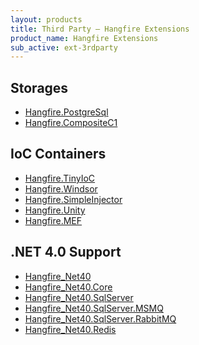```yaml
---
layout: products
title: Third Party – Hangfire Extensions
product_name: Hangfire Extensions
sub_active: ext-3rdparty
---
```


## Storages

<ul>
	<li>
		<a href="http://www.nuget.org/packages/Hangfire.PostgreSql/" target="_blank">Hangfire.PostgreSql</a> <span class="glyphicon glyphicon-small glyphicon-new-window"></span>
	</li>
	<li>
		<a href="https://www.nuget.org/packages/Hangfire.CompositeC1" target="_blank">Hangfire.CompositeC1</a> <span class="glyphicon glyphicon-small glyphicon-new-window"></span>
	</li>
</ul>

## IoC Containers

<ul>
	<li>
		<a href="https://www.nuget.org/packages/HangFire.TinyIoC/" target="_blank">Hangfire.TinyIoC <span class="glyphicon glyphicon-small glyphicon-new-window"></span></a>
	</li>
	<li>
		<a href="https://www.nuget.org/packages/HangFire.Windsor/" target="_blank">Hangfire.Windsor <span class="glyphicon glyphicon-small glyphicon-new-window"></span></a>
	</li>
	<li>
		<a href="https://www.nuget.org/packages/HangFire.SimpleInjector/" target="_blank">Hangfire.SimpleInjector <span class="glyphicon glyphicon-small glyphicon-new-window"></span></a>
	</li>
	<li>
		<a href="https://www.nuget.org/packages/Hangfire.Unity/" target="_blank">Hangfire.Unity <span class="glyphicon glyphicon-small glyphicon-new-window"></span></a>
	</li>
	<li>
		<a href="https://www.nuget.org/packages/Hangfire.MEF/" target="_blank">Hangfire.MEF <span class="glyphicon glyphicon-small glyphicon-new-window"></span></a>
	</li>
</ul>

## .NET 4.0 Support

<ul>
	<li>
		<a href="https://www.nuget.org/packages/Hangfire_net40/" target="_blank">Hangfire_Net40 <span class="glyphicon glyphicon-small glyphicon-new-window"></span></a>
	</li>
	<li>
		<a href="https://www.nuget.org/packages/Hangfire_net40.Core/" target="_blank">Hangfire_Net40.Core <span class="glyphicon glyphicon-small glyphicon-new-window"></span></a>
	</li>
	<li>
		<a href="https://www.nuget.org/packages/Hangfire_net40.SqlServer/" target="_blank">Hangfire_Net40.SqlServer <span class="glyphicon glyphicon-small glyphicon-new-window"></span></a>
	</li>
	<li>
		<a href="https://www.nuget.org/packages/Hangfire_net40.SqlServer.MSMQ/" target="_blank">Hangfire_Net40.SqlServer.MSMQ <span class="glyphicon glyphicon-small glyphicon-new-window"></span></a>
	</li>
	<li>
		<a href="https://www.nuget.org/packages/Hangfire_net40.SqlServer.RabbitMQ/" target="_blank">Hangfire_Net40.SqlServer.RabbitMQ <span class="glyphicon glyphicon-small glyphicon-new-window"></span></a>
	</li>
	<li>
		<a href="https://www.nuget.org/packages/Hangfire_net40.Redis/" target="_blank">Hangfire_Net40.Redis <span class="glyphicon glyphicon-small glyphicon-new-window"></span></a>
	</li>
</ul>
